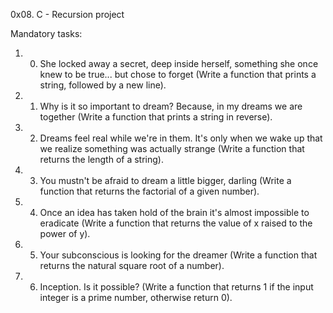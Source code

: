 0x08. C - Recursion project

Mandatory tasks:
1. 0. She locked away a secret, deep inside herself, something she once knew to be true... but chose to forget (Write a function that prints a string, followed by a new line).
2. 1. Why is it so important to dream? Because, in my dreams we are together (Write a function that prints a string in reverse).
3. 2. Dreams feel real while we're in them. It's only when we wake up that we realize something was actually strange (Write a function that returns the length of a string). 
4. 3. You mustn't be afraid to dream a little bigger, darling (Write a function that returns the factorial of a given number).
5. 4. Once an idea has taken hold of the brain it's almost impossible to eradicate (Write a function that returns the value of x raised to the power of y).
6. 5. Your subconscious is looking for the dreamer (Write a function that returns the natural square root of a number).
7. 6. Inception. Is it possible? (Write a function that returns 1 if the input integer is a prime number, otherwise return 0).
